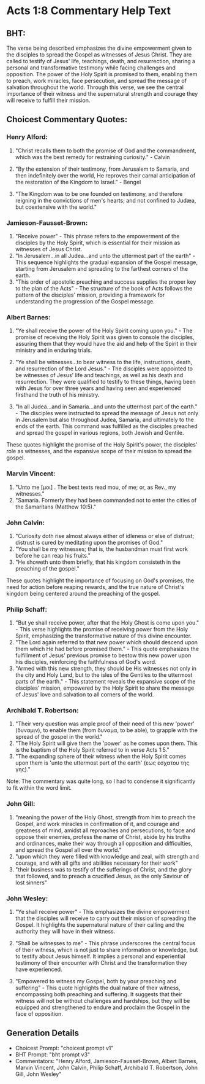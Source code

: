 # Acts 1:8 Commentary Help Text

## BHT:
The verse being described emphasizes the divine empowerment given to the disciples to spread the Gospel as witnesses of Jesus Christ. They are called to testify of Jesus' life, teachings, death, and resurrection, sharing a personal and transformative testimony while facing challenges and opposition. The power of the Holy Spirit is promised to them, enabling them to preach, work miracles, face persecution, and spread the message of salvation throughout the world. Through this verse, we see the central importance of their witness and the supernatural strength and courage they will receive to fulfill their mission.

## Choicest Commentary Quotes:
### Henry Alford:
1. "Christ recalls them to both the promise of God and the commandment, which was the best remedy for restraining curiosity." - Calvin

2. "By the extension of their testimony, from Jerusalem to Samaria, and then indefinitely over the world, He reproves their carnal anticipation of the restoration of the Kingdom to Israel." - Bengel

3. "The Kingdom was to be one founded on testimony, and therefore reigning in the convictions of men's hearts; and not confined to Judæa, but coextensive with the world."

### Jamieson-Fausset-Brown:
1. "Receive power" - This phrase refers to the empowerment of the disciples by the Holy Spirit, which is essential for their mission as witnesses of Jesus Christ.
2. "In Jerusalem...in all Judea...and unto the uttermost part of the earth" - This sequence highlights the gradual expansion of the Gospel message, starting from Jerusalem and spreading to the farthest corners of the earth.
3. "This order of apostolic preaching and success supplies the proper key to the plan of the Acts" - The structure of the book of Acts follows the pattern of the disciples' mission, providing a framework for understanding the progression of the Gospel message.

### Albert Barnes:
1. "Ye shall receive the power of the Holy Spirit coming upon you." - The promise of receiving the Holy Spirit was given to console the disciples, assuring them that they would have the aid and help of the Spirit in their ministry and in enduring trials.

2. "Ye shall be witnesses...to bear witness to the life, instructions, death, and resurrection of the Lord Jesus." - The disciples were appointed to be witnesses of Jesus' life and teachings, as well as his death and resurrection. They were qualified to testify to these things, having been with Jesus for over three years and having seen and experienced firsthand the truth of his ministry.

3. "In all Judea...and in Samaria...and unto the uttermost part of the earth." - The disciples were instructed to spread the message of Jesus not only in Jerusalem but also throughout Judea, Samaria, and ultimately to the ends of the earth. This command was fulfilled as the disciples preached and spread the gospel in various regions, both Jewish and Gentile.

These quotes highlight the promise of the Holy Spirit's power, the disciples' role as witnesses, and the expansive scope of their mission to spread the gospel.

### Marvin Vincent:
1. "Unto me [μοι] . The best texts read mou, of me; or, as Rev., my witnesses." 
2. "Samaria. Formerly they had been commanded not to enter the cities of the Samaritans (Matthew 10:5)."

### John Calvin:
1. "Curiosity doth rise almost always either of idleness or else of distrust; distrust is cured by meditating upon the promises of God."
2. "You shall be my witnesses; that is, the husbandman must first work before he can reap his fruits."
3. "He showeth unto them briefly, that his kingdom consisteth in the preaching of the gospel."

These quotes highlight the importance of focusing on God's promises, the need for action before reaping rewards, and the true nature of Christ's kingdom being centered around the preaching of the gospel.

### Philip Schaff:
1. "But ye shall receive power, after that the Holy Ghost is come upon you." - This verse highlights the promise of receiving power from the Holy Spirit, emphasizing the transformative nature of this divine encounter.
2. "The Lord again referred to that new power which should descend upon them which He had before promised them." - This quote emphasizes the fulfillment of Jesus' previous promise to bestow this new power upon his disciples, reinforcing the faithfulness of God's word.
3. "Armed with this new strength, they should be His witnesses not only in the city and Holy Land, but to the isles of the Gentiles to the uttermost parts of the earth." - This statement reveals the expansive scope of the disciples' mission, empowered by the Holy Spirit to share the message of Jesus' love and salvation to all corners of the world.

### Archibald T. Robertson:
1. "Their very question was ample proof of their need of this new 'power' (δυναμιν), to enable them (from δυναμα, to be able), to grapple with the spread of the gospel in the world."
2. "The Holy Spirit will give them the 'power' as he comes upon them. This is the baptism of the Holy Spirit referred to in verse Acts 1:5."
3. "The expanding sphere of their witness when the Holy Spirit comes upon them is 'unto the uttermost part of the earth' (εως εσχατου της γης)."

Note: The commentary was quite long, so I had to condense it significantly to fit within the word limit.

### John Gill:
1. "meaning the power of the Holy Ghost, strength from him to preach the Gospel, and work miracles in confirmation of it, and courage and greatness of mind, amidst all reproaches and persecutions, to face and oppose their enemies, profess the name of Christ, abide by his truths and ordinances, make their way through all opposition and difficulties, and spread the Gospel all over the world."
2. "upon which they were filled with knowledge and zeal, with strength and courage, and with all gifts and abilities necessary for their work"
3. "their business was to testify of the sufferings of Christ, and the glory that followed, and to preach a crucified Jesus, as the only Saviour of lost sinners"

### John Wesley:
1. "Ye shall receive power" - This emphasizes the divine empowerment that the disciples will receive to carry out their mission of spreading the Gospel. It highlights the supernatural nature of their calling and the authority they will have in their witness.

2. "Shall be witnesses to me" - This phrase underscores the central focus of their witness, which is not just to share information or knowledge, but to testify about Jesus himself. It implies a personal and experiential testimony of their encounter with Christ and the transformation they have experienced.

3. "Empowered to witness my Gospel, both by your preaching and suffering" - This quote highlights the dual nature of their witness, encompassing both preaching and suffering. It suggests that their witness will not be without challenges and hardships, but they will be equipped and strengthened to endure and proclaim the Gospel in the face of opposition.


## Generation Details
- Choicest Prompt: "choicest prompt v1"
- BHT Prompt: "bht prompt v3"
- Commentators: "Henry Alford, Jamieson-Fausset-Brown, Albert Barnes, Marvin Vincent, John Calvin, Philip Schaff, Archibald T. Robertson, John Gill, John Wesley"
